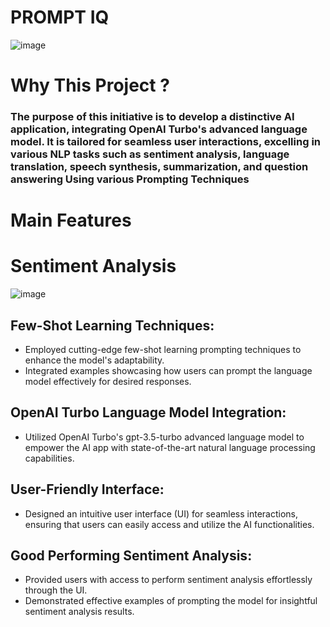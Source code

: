 # PROMPT IQ 

![image](https://github.com/praveendecode/PromptIQ/assets/95226524/8874cd98-f795-4a41-9229-3ecd27f7fc62)


# **Why This Project ?**
### **The purpose of this initiative is to develop a distinctive AI application, integrating OpenAI Turbo's advanced language model. It is tailored for seamless user interactions, excelling in various NLP tasks such as sentiment analysis, language translation, speech synthesis, summarization, and question answering Using various Prompting Techniques**

# **Main Features** 



# **Sentiment Analysis**




  ![image](https://github.com/praveendecode/PromptIQ/assets/95226524/2dffe72b-d4b2-4275-8c85-2a68610d0390)

 ## **Few-Shot Learning Techniques:**
   - Employed cutting-edge few-shot learning prompting techniques to enhance the model's adaptability.
   - Integrated examples showcasing how users can prompt the language model effectively for desired responses.

## **OpenAI Turbo Language Model Integration:**
   - Utilized OpenAI Turbo's gpt-3.5-turbo advanced language model to empower the AI app with state-of-the-art natural language processing capabilities.

## **User-Friendly Interface:**
   - Designed an intuitive user interface (UI) for seamless interactions, ensuring that users can easily access and utilize the AI functionalities.

## **Good Performing Sentiment Analysis:**
   - Provided users with access to perform sentiment analysis effortlessly through the UI.
   - Demonstrated effective examples of prompting the model for insightful sentiment analysis results.

